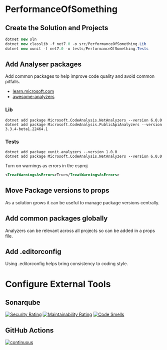 # PerformanceOfSomething

## Create the Solution and Projects

``` c#
dotnet new sln
dotnet new classlib -f net7.0 -o src/PerformanceOfSomething.Lib
dotnet new xunit -f net7.0 -o tests/PerformanceOfSomething.Tests
```

## Add Analyser packages

Add common packages to help improve code quality and avoid common pitfalls.
* [learn.microsoft.com](https://learn.microsoft.com/en-us/visualstudio/code-quality/roslyn-analyzers-overview?view=vs-2022)
* [awesome-analyzers](https://github.com/Cybermaxs/awesome-analyzers)

### Lib

``` console
dotnet add package Microsoft.CodeAnalysis.NetAnalyzers --version 6.0.0
dotnet add package Microsoft.CodeAnalysis.PublicApiAnalyzers --version 3.3.4-beta1.22464.1
```

### Tests

``` console
dotnet add package xunit.analyzers --version 1.0.0
dotnet add package Microsoft.CodeAnalysis.NetAnalyzers --version 6.0.0
```

Turn on warnings as errors in the csproj

``` xml
<TreatWarningsAsErrors>True</TreatWarningsAsErrors>
```

## Move Package versions to props
As a solution grows it can be useful to manage package versions centrally.

## Add common packages globally
Analyzers can be relevant across all projects so can be added  in a props file.

## Add .editorconfig
Using .editorconfig helps bring consistency to coding style.

# Configure External Tools

## Sonarqube
[![Security Rating](https://sonarcloud.io/api/project_badges/measure?project=MarkZither_PerformanceOfSomething&metric=security_rating)](https://sonarcloud.io/summary/new_code?id=MarkZither_PerformanceOfSomething)
[![Maintainability Rating](https://sonarcloud.io/api/project_badges/measure?project=MarkZither_PerformanceOfSomething&metric=sqale_rating)](https://sonarcloud.io/summary/new_code?id=MarkZither_PerformanceOfSomething)
[![Code Smells](https://sonarcloud.io/api/project_badges/measure?project=MarkZither_PerformanceOfSomething&metric=code_smells)](https://sonarcloud.io/summary/new_code?id=MarkZither_PerformanceOfSomething)

## GitHub Actions
[![continuous](https://github.com/MarkZither/PerformanceOfSomething/actions/workflows/continuous.yml/badge.svg)](https://github.com/MarkZither/PerformanceOfSomething/actions/workflows/continuous.yml)